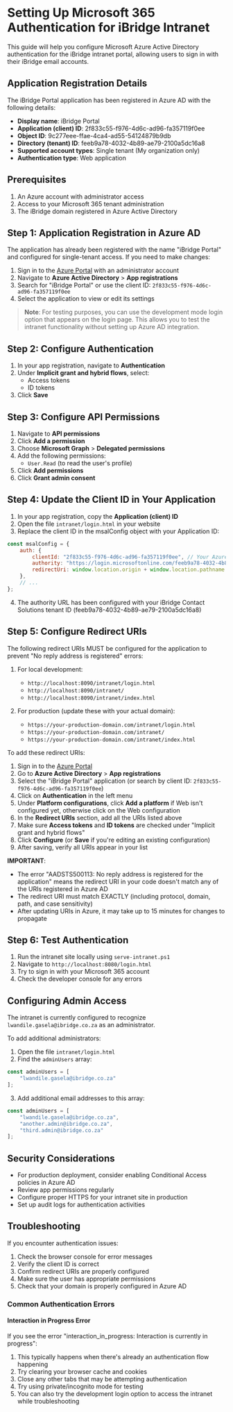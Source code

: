 # Setting Up Microsoft 365 Authentication for iBridge Intranet

This guide will help you configure Microsoft Azure Active Directory authentication for the iBridge intranet portal, allowing users to sign in with their iBridge email accounts.

## Application Registration Details

The iBridge Portal application has been registered in Azure AD with the following details:

- **Display name**: iBridge Portal
- **Application (client) ID**: 2f833c55-f976-4d6c-ad96-fa357119f0ee
- **Object ID**: 9c277eee-ffae-4ca4-ad55-54124879b9db
- **Directory (tenant) ID**: feeb9a78-4032-4b89-ae79-2100a5dc16a8
- **Supported account types**: Single tenant (My organization only)
- **Authentication type**: Web application

## Prerequisites

1. An Azure account with administrator access
2. Access to your Microsoft 365 tenant administration
3. The iBridge domain registered in Azure Active Directory

## Step 1: Application Registration in Azure AD

The application has already been registered with the name "iBridge Portal" and configured for single-tenant access. If you need to make changes:

1. Sign in to the [Azure Portal](https://portal.azure.com) with an administrator account
2. Navigate to **Azure Active Directory** > **App registrations** 
3. Search for "iBridge Portal" or use the client ID: `2f833c55-f976-4d6c-ad96-fa357119f0ee`
4. Select the application to view or edit its settings

> **Note**: For testing purposes, you can use the development mode login option that appears on the login page. This allows you to test the intranet functionality without setting up Azure AD integration.

## Step 2: Configure Authentication

1. In your app registration, navigate to **Authentication**
2. Under **Implicit grant and hybrid flows**, select:
   - Access tokens
   - ID tokens
3. Click **Save**

## Step 3: Configure API Permissions

1. Navigate to **API permissions**
2. Click **Add a permission**
3. Choose **Microsoft Graph** > **Delegated permissions**
4. Add the following permissions:
   - `User.Read` (to read the user's profile)
5. Click **Add permissions**
6. Click **Grant admin consent**

## Step 4: Update the Client ID in Your Application

1. In your app registration, copy the **Application (client) ID**
2. Open the file `intranet/login.html` in your website
3. Replace the client ID in the msalConfig object with your Application ID:

```javascript
const msalConfig = {
    auth: {
        clientId: "2f833c55-f976-4d6c-ad96-fa357119f0ee", // Your Azure AD Application (client) ID
        authority: "https://login.microsoftonline.com/feeb9a78-4032-4b89-ae79-2100a5dc16a8", // iBridge tenant ID
        redirectUri: window.location.origin + window.location.pathname.replace("login.html", ""),
    },
    // ...
};
```

4. The authority URL has been configured with your iBridge Contact Solutions tenant ID (feeb9a78-4032-4b89-ae79-2100a5dc16a8)

## Step 5: Configure Redirect URIs

The following redirect URIs MUST be configured for the application to prevent "No reply address is registered" errors:

1. For local development:
   - `http://localhost:8090/intranet/login.html`
   - `http://localhost:8090/intranet/`
   - `http://localhost:8090/intranet/index.html`

2. For production (update these with your actual domain):
   - `https://your-production-domain.com/intranet/login.html`
   - `https://your-production-domain.com/intranet/`
   - `https://your-production-domain.com/intranet/index.html`

To add these redirect URIs:

1. Sign in to the [Azure Portal](https://portal.azure.com/)
2. Go to **Azure Active Directory** > **App registrations**
3. Select the "iBridge Portal" application (or search by client ID: `2f833c55-f976-4d6c-ad96-fa357119f0ee`)
4. Click on **Authentication** in the left menu
5. Under **Platform configurations**, click **Add a platform** if Web isn't configured yet, otherwise click on the Web configuration
6. In the **Redirect URIs** section, add all the URIs listed above
7. Make sure **Access tokens** and **ID tokens** are checked under "Implicit grant and hybrid flows"
8. Click **Configure** (or **Save** if you're editing an existing configuration)
9. After saving, verify all URIs appear in your list

**IMPORTANT**: 
- The error "AADSTS500113: No reply address is registered for the application" means the redirect URI in your code doesn't match any of the URIs registered in Azure AD
- The redirect URI must match EXACTLY (including protocol, domain, path, and case sensitivity)
- After updating URIs in Azure, it may take up to 15 minutes for changes to propagate

## Step 6: Test Authentication

1. Run the intranet site locally using `serve-intranet.ps1`
2. Navigate to `http://localhost:8080/login.html`
3. Try to sign in with your Microsoft 365 account
4. Check the developer console for any errors

## Configuring Admin Access

The intranet is currently configured to recognize `lwandile.gasela@ibridge.co.za` as an administrator.

To add additional administrators:

1. Open the file `intranet/login.html`
2. Find the `adminUsers` array:

```javascript
const adminUsers = [
    "lwandile.gasela@ibridge.co.za"
];
```

3. Add additional email addresses to this array:

```javascript
const adminUsers = [
    "lwandile.gasela@ibridge.co.za",
    "another.admin@ibridge.co.za",
    "third.admin@ibridge.co.za"
];
```

## Security Considerations

- For production deployment, consider enabling Conditional Access policies in Azure AD
- Review app permissions regularly
- Configure proper HTTPS for your intranet site in production
- Set up audit logs for authentication activities

## Troubleshooting

If you encounter authentication issues:

1. Check the browser console for error messages
2. Verify the client ID is correct
3. Confirm redirect URIs are properly configured
4. Make sure the user has appropriate permissions
5. Check that your domain is properly configured in Azure AD

### Common Authentication Errors

#### Interaction in Progress Error

If you see the error "interaction_in_progress: Interaction is currently in progress":

1. This typically happens when there's already an authentication flow happening
2. Try clearing your browser cache and cookies
3. Close any other tabs that may be attempting authentication
4. Try using private/incognito mode for testing
5. You can also try the development login option to access the intranet while troubleshooting
